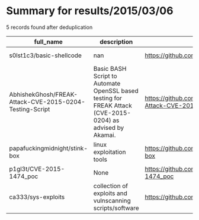 
# Summary for results/2015/03/06
    
5 records found after deduplication

| full_name | description | html_url | matched_list | matched_count | pushed_at | size | stargazers_count | language | forks_count |
|---------------------------------------------------------|------------------------------------------------------------------------------------------------------------|----------------------------------------------------------------------------|----------------------|-----------------|---------------------------|--------|--------------------|------------|---------------|
| s0lst1c3/basic-shellcode | nan | https://github.com/s0lst1c3/basic-shellcode | ['shellcode'] | 1 | 2015-03-06 08:30:49+00:00 | 124 | 0 | Assembly | 1 |
| AbhishekGhosh/FREAK-Attack-CVE-2015-0204-Testing-Script | Basic BASH Script to Automate OpenSSL based testing for FREAK Attack (CVE-2015-0204) as advised by Akamai. | https://github.com/AbhishekGhosh/FREAK-Attack-CVE-2015-0204-Testing-Script | ['cve-2'] | 1 | 2015-03-06 10:00:25+00:00 | 127 | 3 | Shell | 4 |
| papafuckingmidnight/stink-box | linux exploitation tools | https://github.com/papafuckingmidnight/stink-box | ['exploit'] | 1 | 2015-03-06 14:39:08+00:00 | 0 | 1 | | 0 |
| p1gl3t/CVE-2015-1474_poc | None | https://github.com/p1gl3t/CVE-2015-1474_poc | ['cve poc', 'cve-2'] | 2 | 2015-03-06 17:23:11+00:00 | 94 | 16 | C++ | 6 |
| ca333/sys-exploits | collection of exploits and vulnscanning scripts/software | https://github.com/ca333/sys-exploits | ['exploit'] | 1 | 2015-03-06 17:52:39+00:00 | 112 | 3 | Ruby | 4 |
